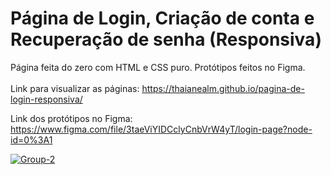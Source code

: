 # Página de Login, Criação de conta e Recuperação de senha (Responsiva)
Página feita do zero com HTML e CSS puro. Protótipos feitos no Figma.<br/><br/>
Link para visualizar as páginas: https://thaianealm.github.io/pagina-de-login-responsiva/

Link dos protótipos no Figma: https://www.figma.com/file/3taeViYIDCclyCnbVrW4yT/login-page?node-id=0%3A1

<div>
  <a href="https://ibb.co/BKjV6VB"><img src="https://i.ibb.co/FqJbYbz/Group-2.png" alt="Group-2" border="0" /></a>
</div>
